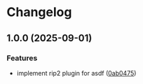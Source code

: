 # Changelog

## 1.0.0 (2025-09-01)


### Features

* implement rip2 plugin for asdf ([0ab0475](https://github.com/jahands/asdf-rip2/commit/0ab0475cc0ce07c27da1720be25947d79f5e2377))
